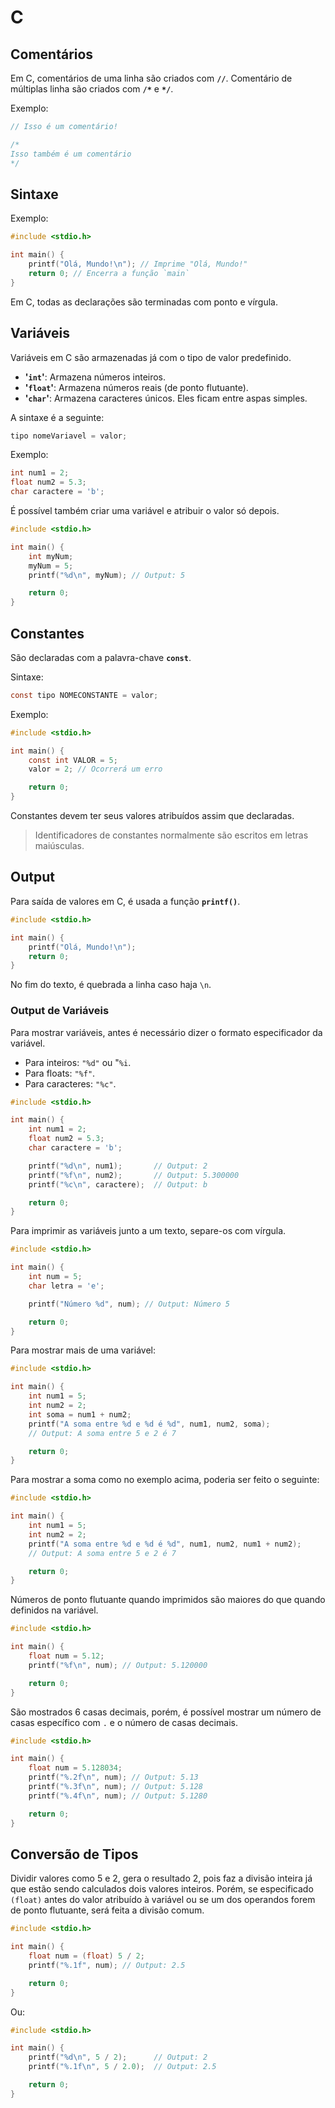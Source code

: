 # C

## Comentários

Em C, comentários de uma linha são criados com **`//`**. Comentário de múltiplas linha são criados com **`/*`** e **`*/`**.

Exemplo:

``` c
// Isso é um comentário!

/*
Isso também é um comentário
*/
```

## Sintaxe

Exemplo:

``` c
#include <stdio.h>

int main() {
    printf("Olá, Mundo!\n"); // Imprime "Olá, Mundo!"
    return 0; // Encerra a função `main`
}
```

Em C, todas as declarações são terminadas com ponto e vírgula.

## Variáveis

Variáveis em C são armazenadas já com o tipo de valor predefinido.

* **'`int`'**: Armazena números inteiros.
* **'`float`'**: Armazena números reais (de ponto flutuante).
* **'`char`'**: Armazena caracteres únicos. Eles ficam entre aspas simples.

A sintaxe é a seguinte:

``` c
tipo nomeVariavel = valor;
```

Exemplo:

``` c
int num1 = 2;
float num2 = 5.3;
char caractere = 'b';
```

É possível também criar uma variável e atribuir o valor só depois.

``` c
#include <stdio.h>

int main() {
    int myNum;
    myNum = 5;
    printf("%d\n", myNum); // Output: 5

    return 0;
}
```

## Constantes

São declaradas com a palavra-chave **`const`**.

Sintaxe:

``` c
const tipo NOMECONSTANTE = valor;
```

Exemplo:

``` c
#include <stdio.h>

int main() {
    const int VALOR = 5;
    valor = 2; // Ocorrerá um erro

    return 0;
}
```

Constantes devem ter seus valores atribuídos assim que declaradas.

> Identificadores de constantes normalmente são escritos em letras maiúsculas.

## Output

Para saída de valores em C, é usada a função **`printf()`**.

``` c
#include <stdio.h>

int main() {
    printf("Olá, Mundo!\n");
    return 0;
}
```

No fim do texto, é quebrada a linha caso haja `\n`.

### Output de Variáveis

Para mostrar variáveis, antes é necessário dizer o formato especificador da variável.

* Para inteiros: `"%d"` ou "`%i`.
* Para floats: `"%f"`.
* Para caracteres: `"%c"`.

``` c
#include <stdio.h>

int main() {
    int num1 = 2;
    float num2 = 5.3;
    char caractere = 'b';

    printf("%d\n", num1);       // Output: 2
    printf("%f\n", num2);       // Output: 5.300000
    printf("%c\n", caractere);  // Output: b

    return 0;
}
```

Para imprimir as variáveis junto a um texto, separe-os com vírgula.

``` c
#include <stdio.h>

int main() {
    int num = 5;
    char letra = 'e';

    printf("Número %d", num); // Output: Número 5

    return 0;
}
```

Para mostrar mais de uma variável:

``` c
#include <stdio.h>

int main() {
    int num1 = 5;
    int num2 = 2;
    int soma = num1 + num2;
    printf("A soma entre %d e %d é %d", num1, num2, soma);
    // Output: A soma entre 5 e 2 é 7

    return 0;
}
```

Para mostrar a soma como no exemplo acima, poderia ser feito o seguinte:

``` c
#include <stdio.h>

int main() {
    int num1 = 5;
    int num2 = 2;
    printf("A soma entre %d e %d é %d", num1, num2, num1 + num2);
    // Output: A soma entre 5 e 2 é 7

    return 0;
}
```

Números de ponto flutuante quando imprimidos são maiores do que quando definidos na variável.

``` c
#include <stdio.h>

int main() {
    float num = 5.12;
    printf("%f\n", num); // Output: 5.120000

    return 0;
}
```

São mostrados 6 casas decimais, porém, é possível mostrar um número de casas específico com `.` e o número de casas decimais.

``` c
#include <stdio.h>

int main() {
    float num = 5.128034;
    printf("%.2f\n", num); // Output: 5.13
    printf("%.3f\n", num); // Output: 5.128
    printf("%.4f\n", num); // Output: 5.1280

    return 0;
}

```

## Conversão de Tipos

Dividir valores como 5 e 2, gera o resultado 2, pois faz a divisão inteira já que estão sendo calculados dois valores inteiros. Porém, se especificado `(float)` antes do valor atribuído à variável ou se um dos operandos forem de ponto flutuante, será feita a divisão comum.

``` c
#include <stdio.h>

int main() {
    float num = (float) 5 / 2;
    printf("%.1f", num); // Output: 2.5

    return 0;
}
```

Ou:

``` c
#include <stdio.h>

int main() {
    printf("%d\n", 5 / 2);      // Output: 2
    printf("%.1f\n", 5 / 2.0);  // Output: 2.5

    return 0;
}
```
